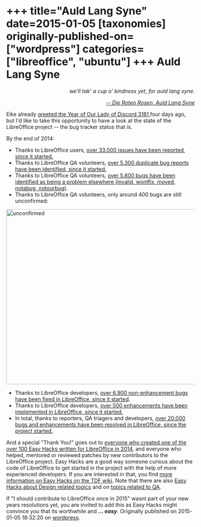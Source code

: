 +++
title="Auld Lang Syne"
date=2015-01-05
[taxonomies]
originally-published-on=["wordpress"]
categories=["libreoffice", "ubuntu"]
+++
Auld Lang Syne
==============

<p style="text-align:right;"><em>we’ll tak' a cup o’ kindness yet,</em>
<em> for auld lang syne.</em></p>
<p style="text-align:right;"><a href="https://www.youtube.com/watch?v=q3WD9qnLrhY"><em>-- Die Roten Rosen, Auld Lang Syne</em></a></p>
<p style="text-align:left;">Eike already <a href="http://erack.org/blog/archives/49-Happy-New-Year-2015.html">greeted the Year of Our Lady of Discord 3181 </a>four days ago, but I'd like to take this opportunity to have a look at the state of the LibreOffice project -- the bug tracker status that is.</p>
<p style="text-align:left;">By the end of 2014:</p>

<ul>
	<li style="text-align:left;">Thanks to LibreOffice users, <a href="https://bugs.freedesktop.org/report.cgi?x_axis_field=resolution&amp;y_axis_field=bug_status&amp;z_axis_field=&amp;no_redirect=1&amp;query_format=report-table&amp;short_desc_type=allwordssubstr&amp;short_desc=&amp;product=LibreOffice&amp;bug_status=UNCONFIRMED&amp;bug_status=NEW&amp;bug_status=ASSIGNED&amp;bug_status=REOPENED&amp;bug_status=RESOLVED&amp;bug_status=VERIFIED&amp;bug_status=CLOSED&amp;bug_status=NEEDINFO&amp;bug_status=PLEASETEST&amp;longdesc_type=allwordssubstr&amp;longdesc=&amp;bug_file_loc_type=allwordssubstr&amp;bug_file_loc=&amp;status_whiteboard_type=allwordssubstr&amp;status_whiteboard=&amp;keywords_type=allwords&amp;keywords=&amp;bug_id=&amp;bug_id_type=anyexact&amp;emailtype1=substring&amp;email1=&amp;emailtype2=substring&amp;email2=&amp;emailtype3=substring&amp;email3=&amp;chfieldvalue=&amp;chfieldfrom=&amp;chfieldto=Now&amp;j_top=AND&amp;f1=noop&amp;o1=noop&amp;v1=&amp;format=table&amp;action=wrap">over 33.000 issues have been reported, since it started.</a></li>
	<li style="text-align:left;">Thanks to LibreOffice QA volunteers, <a href="https://bugs.freedesktop.org/report.cgi?x_axis_field=resolution&amp;y_axis_field=bug_status&amp;z_axis_field=&amp;no_redirect=1&amp;query_format=report-table&amp;short_desc_type=allwordssubstr&amp;short_desc=&amp;product=LibreOffice&amp;bug_status=UNCONFIRMED&amp;bug_status=NEW&amp;bug_status=ASSIGNED&amp;bug_status=REOPENED&amp;bug_status=RESOLVED&amp;bug_status=VERIFIED&amp;bug_status=CLOSED&amp;bug_status=NEEDINFO&amp;bug_status=PLEASETEST&amp;longdesc_type=allwordssubstr&amp;longdesc=&amp;bug_file_loc_type=allwordssubstr&amp;bug_file_loc=&amp;status_whiteboard_type=allwordssubstr&amp;status_whiteboard=&amp;keywords_type=allwords&amp;keywords=&amp;bug_id=&amp;bug_id_type=anyexact&amp;emailtype1=substring&amp;email1=&amp;emailtype2=substring&amp;email2=&amp;emailtype3=substring&amp;email3=&amp;chfieldvalue=&amp;chfieldfrom=&amp;chfieldto=Now&amp;j_top=AND&amp;f1=noop&amp;o1=noop&amp;v1=&amp;format=table&amp;action=wrap">over 5.300 duplicate bug reports have been identified, since it started.</a></li>
	<li style="text-align:left;">Thanks to LibreOffice QA volunteers, <a href="https://bugs.freedesktop.org/report.cgi?x_axis_field=resolution&amp;y_axis_field=bug_status&amp;z_axis_field=&amp;no_redirect=1&amp;query_format=report-table&amp;short_desc_type=allwordssubstr&amp;short_desc=&amp;product=LibreOffice&amp;bug_status=UNCONFIRMED&amp;bug_status=NEW&amp;bug_status=ASSIGNED&amp;bug_status=REOPENED&amp;bug_status=RESOLVED&amp;bug_status=VERIFIED&amp;bug_status=CLOSED&amp;bug_status=NEEDINFO&amp;bug_status=PLEASETEST&amp;longdesc_type=allwordssubstr&amp;longdesc=&amp;bug_file_loc_type=allwordssubstr&amp;bug_file_loc=&amp;status_whiteboard_type=allwordssubstr&amp;status_whiteboard=&amp;keywords_type=allwords&amp;keywords=&amp;bug_id=&amp;bug_id_type=anyexact&amp;emailtype1=substring&amp;email1=&amp;emailtype2=substring&amp;email2=&amp;emailtype3=substring&amp;email3=&amp;chfieldvalue=&amp;chfieldfrom=&amp;chfieldto=Now&amp;j_top=AND&amp;f1=noop&amp;o1=noop&amp;v1=&amp;format=table&amp;action=wrap">over 5.800 bugs have been identified as being a problem elsewhere (invalid, wontfix, moved, notabug, notourbug)</a>.</li>
	<li style="text-align:left;">Thanks to LibreOffice QA volunteers, only around 400 bugs are still unconfirmed:</li>
</ul>
<a href="https://skyfromme.files.wordpress.com/2015/01/unconfirmed.png"><img class="aligncenter size-large wp-image-904" src="https://skyfromme.files.wordpress.com/2015/01/unconfirmed.png?w=660" alt="unconfirmed" width="660" height="469" /></a>
<ul>
	<li>Thanks to LibreOffice developers, <a href="https://bugs.freedesktop.org/report.cgi?x_axis_field=bug_severity&amp;y_axis_field=component&amp;z_axis_field=&amp;no_redirect=1&amp;query_format=report-table&amp;short_desc_type=allwordssubstr&amp;short_desc=&amp;product=LibreOffice&amp;bug_status=UNCONFIRMED&amp;bug_status=NEW&amp;bug_status=ASSIGNED&amp;bug_status=REOPENED&amp;bug_status=RESOLVED&amp;bug_status=VERIFIED&amp;bug_status=CLOSED&amp;bug_status=NEEDINFO&amp;bug_status=PLEASETEST&amp;resolution=FIXED&amp;longdesc_type=allwordssubstr&amp;longdesc=&amp;bug_file_loc_type=allwordssubstr&amp;bug_file_loc=&amp;status_whiteboard_type=allwordssubstr&amp;status_whiteboard=&amp;keywords_type=allwords&amp;keywords=&amp;bug_id=&amp;bug_id_type=anyexact&amp;emailtype1=substring&amp;email1=&amp;emailtype2=substring&amp;email2=&amp;emailtype3=substring&amp;email3=&amp;chfieldvalue=&amp;chfieldfrom=&amp;chfieldto=Now&amp;j_top=AND&amp;f1=noop&amp;o1=noop&amp;v1=&amp;format=table&amp;action=wrap">over 6.900 non-enhancement bugs have been fixed in LibreOffice, since it started</a>.</li>
	<li style="text-align:left;">Thanks to LibreOffice developers, <a href="https://bugs.freedesktop.org/report.cgi?x_axis_field=bug_severity&amp;y_axis_field=component&amp;z_axis_field=&amp;no_redirect=1&amp;query_format=report-table&amp;short_desc_type=allwordssubstr&amp;short_desc=&amp;product=LibreOffice&amp;bug_status=UNCONFIRMED&amp;bug_status=NEW&amp;bug_status=ASSIGNED&amp;bug_status=REOPENED&amp;bug_status=RESOLVED&amp;bug_status=VERIFIED&amp;bug_status=CLOSED&amp;bug_status=NEEDINFO&amp;bug_status=PLEASETEST&amp;resolution=FIXED&amp;longdesc_type=allwordssubstr&amp;longdesc=&amp;bug_file_loc_type=allwordssubstr&amp;bug_file_loc=&amp;status_whiteboard_type=allwordssubstr&amp;status_whiteboard=&amp;keywords_type=allwords&amp;keywords=&amp;bug_id=&amp;bug_id_type=anyexact&amp;emailtype1=substring&amp;email1=&amp;emailtype2=substring&amp;email2=&amp;emailtype3=substring&amp;email3=&amp;chfieldvalue=&amp;chfieldfrom=&amp;chfieldto=Now&amp;j_top=AND&amp;f1=noop&amp;o1=noop&amp;v1=&amp;format=table&amp;action=wrap">over 500 enhancements have been implemented in LibreOffice, since it started.</a></li>
	<li style="text-align:left;">In total, thanks to reporters, QA triagers and developers, <a href="https://bugs.freedesktop.org/report.cgi?x_axis_field=resolution&amp;y_axis_field=bug_status&amp;z_axis_field=&amp;no_redirect=1&amp;query_format=report-table&amp;short_desc_type=allwordssubstr&amp;short_desc=&amp;product=LibreOffice&amp;bug_status=UNCONFIRMED&amp;bug_status=NEW&amp;bug_status=ASSIGNED&amp;bug_status=REOPENED&amp;bug_status=RESOLVED&amp;bug_status=VERIFIED&amp;bug_status=CLOSED&amp;bug_status=NEEDINFO&amp;bug_status=PLEASETEST&amp;longdesc_type=allwordssubstr&amp;longdesc=&amp;bug_file_loc_type=allwordssubstr&amp;bug_file_loc=&amp;status_whiteboard_type=allwordssubstr&amp;status_whiteboard=&amp;keywords_type=allwords&amp;keywords=&amp;bug_id=&amp;bug_id_type=anyexact&amp;emailtype1=substring&amp;email1=&amp;emailtype2=substring&amp;email2=&amp;emailtype3=substring&amp;email3=&amp;chfieldvalue=&amp;chfieldfrom=&amp;chfieldto=Now&amp;j_top=AND&amp;f1=noop&amp;o1=noop&amp;v1=&amp;format=table&amp;action=wrap">over 20.000 bugs and enhancements have been resolved in LibreOffice, since the project started.</a></li>
</ul>
And a special "Thank You!" goes out to <a href="https://bugs.freedesktop.org/report.cgi?x_axis_field=bug_status&amp;y_axis_field=reporter_realname&amp;z_axis_field=&amp;no_redirect=1&amp;query_format=report-table&amp;short_desc_type=allwordssubstr&amp;short_desc=&amp;product=LibreOffice&amp;bug_status=UNCONFIRMED&amp;bug_status=NEW&amp;bug_status=ASSIGNED&amp;bug_status=REOPENED&amp;bug_status=RESOLVED&amp;bug_status=VERIFIED&amp;bug_status=CLOSED&amp;bug_status=NEEDINFO&amp;bug_status=PLEASETEST&amp;longdesc_type=allwordssubstr&amp;longdesc=&amp;bug_file_loc_type=allwordssubstr&amp;bug_file_loc=&amp;status_whiteboard_type=allwordssubstr&amp;status_whiteboard=easyhack&amp;keywords_type=allwords&amp;keywords=&amp;bug_id=&amp;bug_id_type=anyexact&amp;emailtype1=substring&amp;email1=&amp;emailtype2=substring&amp;email2=&amp;emailtype3=substring&amp;email3=&amp;chfield=[Bug+creation]&amp;chfieldvalue=&amp;chfieldfrom=2014-01-01&amp;chfieldto=2014-12-31&amp;j_top=AND&amp;f1=noop&amp;o1=noop&amp;v1=&amp;format=table&amp;action=wrap">everyone who created one of the over 100 Easy Hacks written for LibreOffice in 2014</a>, and everyone who helped, mentored or reviewed patches by new contributors to the LibreOffice project. Easy Hacks are a good way someone curious about the code of LibreOffice to get started in the project with the help of more experienced developers. If you are interested in that, you find <a href="https://wiki.documentfoundation.org/Development/Easy_Hacks">more information on Easy Hacks on the TDF wiki</a>. Note that there are also <a href="https://wiki.documentfoundation.org/Design/Blueprints">Easy Hacks about Design related topics</a> and on <a href="https://wiki.documentfoundation.org/QA/Easy_Hacks">topics related to QA</a>.

If "I should contribute to LibreOffice once in 2015" wasnt part of your new years resolutions yet, you are invited to add this as Easy Hacks might convince you that its worthwhile and <strong><em>... easy</em></strong>.
Originally published on 2015-01-05 18:32:20 on [wordpress](https://skyfromme.wordpress.com/2015/01/05/auld-lang-syne/).
